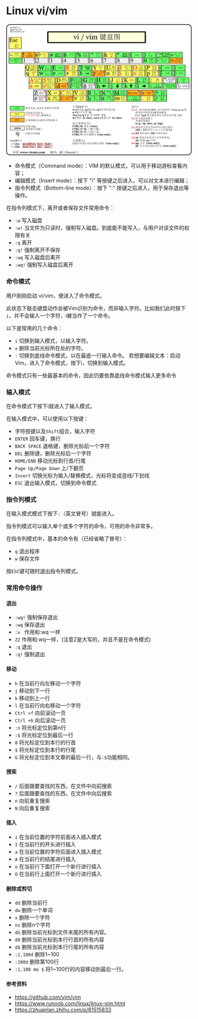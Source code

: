 # Linux vi/vim

![](./vim.gif)

- 命令模式（Command mode）：VIM 的默认模式，可以用于移动游标查看内容；
- 编辑模式（Insert mode）：按下 "i" 等按键之后进入，可以对文本进行编辑；
- 指令列模式（Bottom-line mode）：按下 ":" 按键之后进入，用于保存退出等操作。

在指令列模式下，离开或者保存文件常用命令：

- `:w`	写入磁盘
- `:w!`	当文件为只读时，强制写入磁盘。到底能不能写入，与用户对该文件的权限有关
- `:q`	离开
- `:q!`	强制离开不保存
- `:wq`	写入磁盘后离开
- `:wq!`	强制写入磁盘后离开






### 命令模式

用户刚刚启动 vi/vim，便进入了命令模式。

此状态下敲击键盘动作会被Vim识别为命令，而非输入字符。比如我们此时按下`i`，并不会输入一个字符，i被当作了一个命令。

以下是常用的几个命令：

- `i` 切换到输入模式，以输入字符。
- `x` 删除当前光标所在处的字符。
- `:` 切换到底线命令模式，以在最底一行输入命令。
若想要编辑文本：启动Vim，进入了命令模式，按下i，切换到输入模式。

命令模式只有一些最基本的命令，因此仍要依靠底线命令模式输入更多命令


### 输入模式

在命令模式下按下i就进入了输入模式。

在输入模式中，可以使用以下按键：

-  字符按键以及`Shift`组合，输入字符
- `ENTER` 回车键，换行
- `BACK SPACE` 退格键，删除光标前一个字符
- `DEL` 删除键，删除光标后一个字符
- `HOME/END`  移动光标到行首/行尾
- `Page Up/Page Down` 上/下翻页
- `Insert` 切换光标为输入/替换模式，光标将变成竖线/下划线
- `ESC` 退出输入模式，切换到命令模式


### 指令列模式

在输入模式模式下按下`:`（英文冒号）就能进入。

指令列模式可以输入单个或多个字符的命令，可用的命令非常多。

在指令列模式中，基本的命令有（已经省略了冒号）：

- `q` 退出程序
- `w` 保存文件

按`ESC`键可随时退出指令列模式。


### 常用命令操作

#### 退出

- `:wq!`  强制保存退出
- `:wq`   保存退出
- `:x `   作用和:wq 一样
- `ZZ`   作用和:wq一样，(注意Z是大写的，并且不是在命令模式)
- `:q`   退出
- `:q!`    强制退出

#### 移动


- `h`  在当前行向左移动一个字符
- `j`  移动到下一行
- `k`  移动到上一行
- `l`  在当前行向右移动一个字符
- `Ctrl +f`  向前滚动一页
- `Ctrl +b`  向后滚动一页
- `:n`   将光标定位到第n行
- `:$`   将光标定位到最后一行
- `0`   将光标定位到本行的行首
- `$`   将光标定位到本行的行尾
- `G`   将光标定位到本文章的最后一行，与`:$`功能相同。


#### 搜索


- `/`   后面跟要查找的东西，在文件中向前搜索
- `?`  后面跟要查找的东西，在文件中向后搜索
- `n`  向前重复搜索
- `N`  向后重复搜索



#### 插入

- `i`  在当前位置的字符前面进入插入模式
- `I`  在当前行的开头进行插入
- `a`  在当前位置的字符后面进入插入模式
- `A`  在当前行的结尾进行插入
- `o`  在当前行下面打开一个新行进行插入
- `O`  在当前行上面打开一个新行进行插入

#### 删除或剪切

- `dd`   删除当前行
- `dw`   删除一个单词
- `x`    删除一个字符
- `nx`   删除n个字符
- `dG`   删除当前光标到文件末尾的所有内容。
- `d0`   删除当前光标到本行行首的所有内容
- `d$`   删除当前光标到本行行尾的所有内容
- `:1,100d`  删除1~100
- `:100d`    删除第100行
- `:1,100 mo $`   将1~100行的内容移动到最后一行。


#### 参考资料

- <https://github.com/vim/vim>
- <https://www.runoob.com/linux/linux-vim.html>
- <https://zhuanlan.zhihu.com/p/61515833>